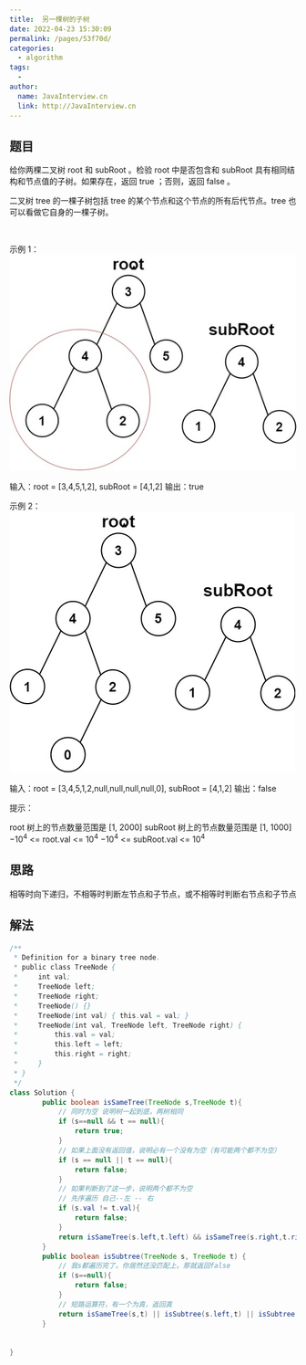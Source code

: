 ```yaml
---
title:  另一棵树的子树
date: 2022-04-23 15:30:09
permalink: /pages/53f70d/
categories:
  - algorithm
tags:
  - 
author: 
  name: JavaInterview.cn
  link: http://JavaInterview.cn
---
```



## 题目
给你两棵二叉树 root 和 subRoot 。检验 root 中是否包含和 subRoot 具有相同结构和节点值的子树。如果存在，返回 true ；否则，返回 false 。

二叉树 tree 的一棵子树包括 tree 的某个节点和这个节点的所有后代节点。tree 也可以看做它自身的一棵子树。

 

示例 1：
![](../../../media/pictures/leetcode/subtree1-tree.jpeg)

输入：root = [3,4,5,1,2], subRoot = [4,1,2]
输出：true

示例 2：
![](../../../media/pictures/leetcode/subtree2-tree.jpeg)

输入：root = [3,4,5,1,2,null,null,null,null,0], subRoot = [4,1,2]
输出：false
 

提示：

root 树上的节点数量范围是 [1, 2000]
subRoot 树上的节点数量范围是 [1, 1000]
$-10^4$ <= root.val <= $10^4$
$-10^4$ <= subRoot.val <= $10^4$


## 思路
相等时向下递归，不相等时判断左节点和子节点，或不相等时判断右节点和子节点

## 解法
```java
/**
 * Definition for a binary tree node.
 * public class TreeNode {
 *     int val;
 *     TreeNode left;
 *     TreeNode right;
 *     TreeNode() {}
 *     TreeNode(int val) { this.val = val; }
 *     TreeNode(int val, TreeNode left, TreeNode right) {
 *         this.val = val;
 *         this.left = left;
 *         this.right = right;
 *     }
 * }
 */
class Solution {
        public boolean isSameTree(TreeNode s,TreeNode t){
            // 同时为空 说明树一起到底，两树相同
            if (s==null && t == null){
                return true;
            }
            // 如果上面没有返回值，说明必有一个没有为空（有可能两个都不为空）
            if (s == null || t == null){
                return false;
            }
            // 如果判断到了这一步，说明两个都不为空
            // 先序遍历 自己--左 -- 右
            if (s.val != t.val){
                return false;
            }
            return isSameTree(s.left,t.left) && isSameTree(s.right,t.right);
        }
        public boolean isSubtree(TreeNode s, TreeNode t) {
            // 我s都遍历完了。你居然还没匹配上。那就返回false
            if (s==null){
                return false;
            }
            // 短路运算符，有一个为真，返回真
            return isSameTree(s,t) || isSubtree(s.left,t) || isSubtree(s.right,t);
        }

    
}
```